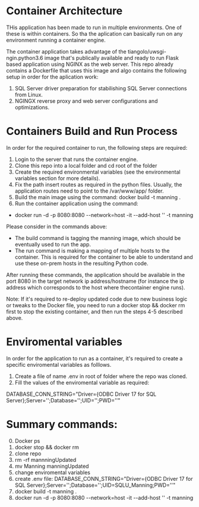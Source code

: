 # Container Architecture
THis application has been made to run in multiple environments. One of these is within containers. So tha the aplication can basically run on any environment running a container engine.

The container application takes advantage of the tiangolo/uwsgi-ngin.python3.6 image that's publically available and ready to run Flask based application using NGINX as the web server. This repo already contains a Dockerfile that uses this image and algo contains the following setup in order for the aplication work:

1. SQL Server driver preparation for stabilishing SQL Server connections from Linux.
2. NGINGX reverse proxy and web server configurations and optimizations.


# Containers Build and Run Process
In order for the required container to run, the following steps are required:

1. Login to the server that runs the container engine.
2. Clone this repo into a local folder and cd root of the folder
3. Create the required environmental variables (see the environmental variables section for more details).
4. Fix the path insert routes as required in the python files. Usually, the application routes need to point to the /var/www/app/ folder.
5. Build the main image using the command: docker build -t manning .
6. Run the container application using the command: 
- docker run -d -p 8080:8080 --network=host -it --add-host '' -t manning

Please consider in the commands above:

- The build command is tagging the manning image, which should be eventually used to run the app.
- The run command is making a mapping of multiple hosts to the container. This is required for the container to be able to understand and use these on-prem hosts in the resulting Python code.

After running these commands, the application should be available in the port 8080 in the target network ip address/hostname (for instance the ip address which corresponds to the host where thecontainer engine runs).

Note: If it's required to re-deploy updated code due to new business logic or tweaks to the Docker file, you need to run a docker stop <container-id> && docker rm <container-id> first to stop the existing container, and then run the steps 4-5 described above.


# Enviromental variables
In order for the application to run as a container, it's required to create a specific enviromental variables as folllows.


1. Create a file of name .env in root of folder where the repo was cloned.
2. Fill the values of the enviromental variable as required: 

DATABASE_CONN_STRING="Driver={ODBC Driver 17 for SQL Server};Server='';Database='';UID='';PWD=''"

# Summary commands:
0. Docker ps
1. docker stop <container-id> && docker rm <container-id>
2. clone repo
3. rm -rf mannningUpdated
4. mv Manning manningUpdated
5. change enviromental variables
6. create .env file: DATABASE_CONN_STRING="Driver={ODBC Driver 17 for SQL Server};Server='';Database='';UID=SQLU_Manning;PWD=''"
7. docker build -t manning .
8. docker run -d -p 8080:8080 --network=host -it --add-host '' -t manning


